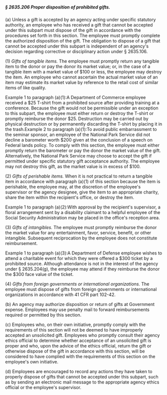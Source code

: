 ##### § 2635.206 Proper disposition of prohibited gifts. #####

(a) Unless a gift is accepted by an agency acting under specific statutory authority, an employee who has received a gift that cannot be accepted under this subpart must dispose of the gift in accordance with the procedures set forth in this section. The employee must promptly complete the authorized disposition of the gift. The obligation to dispose of a gift that cannot be accepted under this subpart is independent of an agency's decision regarding corrective or disciplinary action under § 2635.106.

(1) *Gifts of tangible items.* The employee must promptly return any tangible item to the donor or pay the donor its market value; or, in the case of a tangible item with a market value of $100 or less, the employee may destroy the item. An employee who cannot ascertain the actual market value of an item may estimate its market value by reference to the retail cost of similar items of like quality.

Example 1 to paragraph (a)(1):A Department of Commerce employee received a $25 T-shirt from a prohibited source after providing training at a conference. Because the gift would not be permissible under an exception to this subpart, the employee must either return or destroy the T-shirt or promptly reimburse the donor $25. Destruction may be carried out by physical destruction or by permanently discarding the T-shirt by placing it in the trash.Example 2 to paragraph (a)(1):To avoid public embarrassment to the seminar sponsor, an employee of the National Park Service did not decline a barometer worth $200 given at the conclusion of a speech on Federal lands policy. To comply with this section, the employee must either promptly return the barometer or pay the donor the market value of the gift. Alternatively, the National Park Service may choose to accept the gift if permitted under specific statutory gift acceptance authority. The employee may not destroy this gift, as the market value is in excess of $100.

(2) *Gifts of perishable items.* When it is not practical to return a tangible item in accordance with paragraph (a)(1) of this section because the item is perishable, the employee may, at the discretion of the employee's supervisor or the agency designee, give the item to an appropriate charity, share the item within the recipient's office, or destroy the item.

Example 1 to paragraph (a)(2):With approval by the recipient's supervisor, a floral arrangement sent by a disability claimant to a helpful employee of the Social Security Administration may be placed in the office's reception area.

(3) *Gifts of intangibles.* The employee must promptly reimburse the donor the market value for any entertainment, favor, service, benefit, or other intangible. Subsequent reciprocation by the employee does not constitute reimbursement.

Example 1 to paragraph (a)(3):A Department of Defense employee wishes to attend a charitable event for which they were offered a $300 ticket by a prohibited source. Although attendance is not in the interest of the agency under § 2635.204(g), the employee may attend if they reimburse the donor the $300 face value of the ticket.

(4) *Gifts from foreign governments or international organizations.* The employee must dispose of gifts from foreign governments or international organizations in accordance with 41 CFR part 102-42.

(b) An agency may authorize disposition or return of gifts at Government expense. Employees may use penalty mail to forward reimbursements required or permitted by this section.

(c) Employees who, on their own initiative, promptly comply with the requirements of this section will not be deemed to have improperly accepted an unsolicited gift. Employees who promptly consult their agency ethics official to determine whether acceptance of an unsolicited gift is proper and who, upon the advice of the ethics official, return the gift or otherwise dispose of the gift in accordance with this section, will be considered to have complied with the requirements of this section on the employee's own initiative.

(d) Employees are encouraged to record any actions they have taken to properly dispose of gifts that cannot be accepted under this subpart, such as by sending an electronic mail message to the appropriate agency ethics official or the employee's supervisor.